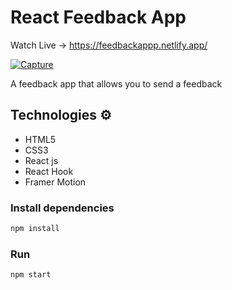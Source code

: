 # React Feedback App

Watch Live -> https://feedbackappp.netlify.app/

<a href="https://ibb.co/j3zy67R"><img src="https://i.ibb.co/HGCtFmd/Capture.jpg" alt="Capture" border="0"></a>

A feedback app that allows you to send a feedback

## Technologies ⚙️   
 
* HTML5   
* CSS3 
* React js
* React Hook
* Framer Motion


### Install dependencies

```bash
npm install
```

### Run

```bash
npm start
```
